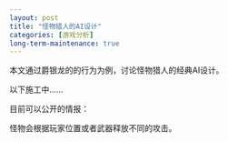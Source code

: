 ```yaml
---
layout: post
title: "怪物猎人的AI设计"
categories: [游戏分析]
long-term-maintenance: true
---
```


本文通过爵银龙的的行为为例，讨论怪物猎人的经典AI设计。

<!--more-->

以下施工中……

目前可以公开的情报：

怪物会根据玩家位置或者武器释放不同的攻击。